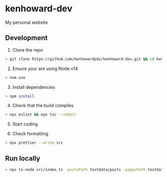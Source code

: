 kenhoward-dev
=============

My personal website

## Development

1. Clone the repo
```sh
> git clone https://github.com/kenhowardpdx/kenhoward-dev.git && cd kenhoward-dev
```

2. Ensure your are using Node v14
```sh
> nvm use
```

3. Install dependencies
```sh
> npm install
```

4. Check that the build compiles
```sh
> npx eslint && npx tsc --noEmit
```

5. Start coding

6. Check formatting
```sh
> npx prettier --write src
```

## Run locally

```sh
> npx ts-node src/index.ts -postsPath testdata/posts -pagesPath testdata/pages
```

